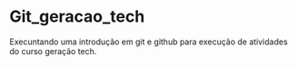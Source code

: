 # Git_geracao_tech
Execuntando uma introdução em git e github para execução de atividades do curso geração tech.
